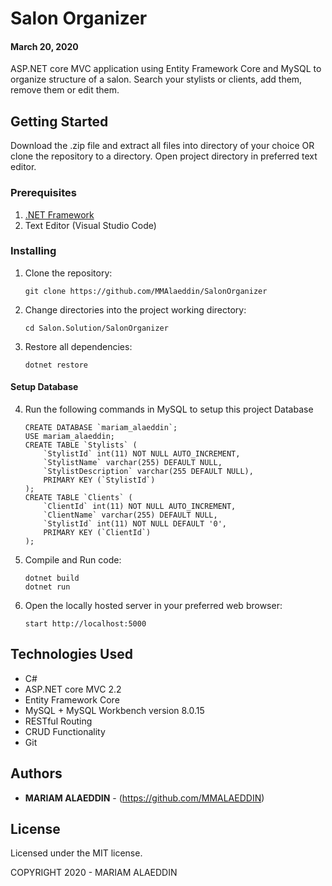 # Salon Organizer
#### March 20, 2020

ASP.NET core MVC application using Entity Framework Core and MySQL to organize structure of a salon. Search your stylists or clients, add them, remove them or edit them. 

## Getting Started

Download the .zip file and extract all files into directory of your choice OR clone the repository to a directory. Open project directory in preferred text editor.

### Prerequisites

1. [.NET Framework](https://dotnet.microsoft.com/download/thank-you/dotnet-sdk-2.2.106-macos-x64-installer) 
2. Text Editor (Visual Studio Code)

### Installing

1. Clone the repository:
    ```
    git clone https://github.com/MMAlaeddin/SalonOrganizer
    ```
2. Change directories into the project working directory:
    ```
    cd Salon.Solution/SalonOrganizer
    ```
3. Restore all dependencies:
    ```
    dotnet restore
    ```

#### Setup Database

4. Run the following commands in MySQL to setup this project Database
    ```
    CREATE DATABASE `mariam_alaeddin`;
    USE mariam_alaeddin;
    CREATE TABLE `Stylists` (
        `StylistId` int(11) NOT NULL AUTO_INCREMENT,
        `StylistName` varchar(255) DEFAULT NULL,
        `StylistDescription` varchar(255 DEFAULT NULL),
        PRIMARY KEY (`StylistId`)
    );
    CREATE TABLE `Clients` (
        `ClientId` int(11) NOT NULL AUTO_INCREMENT,
        `ClientName` varchar(255) DEFAULT NULL,
        `StylistId` int(11) NOT NULL DEFAULT '0',
        PRIMARY KEY (`ClientId`)
    );

    ```
5. Compile and Run code:
    ```
    dotnet build
    dotnet run
    ```
6. Open the locally hosted server in your preferred web browser:
    ```
    start http://localhost:5000
    ```


## Technologies Used

* C#
* ASP.NET core MVC 2.2
* Entity Framework Core
* MySQL + MySQL Workbench version 8.0.15
* RESTful Routing
* CRUD Functionality
* Git

## Authors

* **MARIAM ALAEDDIN** - (https://github.com/MMALAEDDIN)


## License

Licensed under the MIT license.

COPYRIGHT 2020 - MARIAM ALAEDDIN